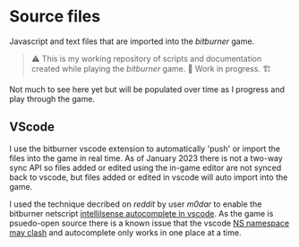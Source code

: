 # Source files

Javascript and text files that are imported into the _bitburner_ game.

> ⚠️ This is my working repository of scripts and documentation created while playing the _bitburner_ game. 🚧 Work in progress. 🏗️

Not much to see here yet but will be populated over time as I progress and play through the game.


## VScode

I use the bitburner vscode extension to automatically 'push' or import the files into the game in real time. As of January 2023 there is not a two-way sync API so files added or edited using the in-game editor are not synced back to vscode, but files added or edited in vscode will auto import into the game.

I used the technique decribed on _reddit_ by user _m0dar_ to enable the bitburner netscript [intellilsense autocomplete in vscode](https://www.reddit.com/r/Bitburner/comments/sy5ygq/imports_and_intellisense_in_vscode/). As the game is psuedo-open source there is a known issue that the vscode [NS namespace may clash](https://github.com/bitburner-official/bitburner-vscode/issues/16) and autocomplete only works in one place at a time.
